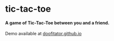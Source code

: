 # tic-tac-toe

#### A game of Tic-Tac-Toe between you and a friend.

Demo available at [doofitator.github.io](http://doofitator.github.io/tic-tac-toe)